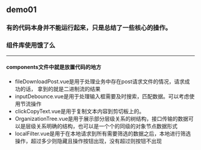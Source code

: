 ## demo01

### 有的代码本身并不能运行起来，只是总结了一些核心的操作。
### 组件库使用饿了么
---
#### components文件中就是放置代码的地方
- fileDownloadPost.vue是用于处理业务中存在post请求文件的情况，请求成功的话， 拿到的就是二进制流的结果
- inputDebounce.vue是用于处理输入框需要及时搜索，匹配数据。可以考虑使用节流操作
- clickCopyText.vue是用于复制文本内容到剪切板上的。
- OrganizationTree.vue是用于展示部分层级关系的树结构，接口传输的数据可以是层级关系明确的结构，也可以是一个个的同级的对象节点数据形式
- localFilter.vue是用于在本地请求到所有需要筛选的数据之后，本地进行筛选操作，超过多少则隐藏且操作按钮出现，没有超过则按钮不出现